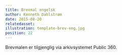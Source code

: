 ```yaml
---
title: Brevmal engelsk
author: Kenneth Dahlstrøm
date: 2015-08-20
relatedasset:
illustration: template-brev-eng.jpg
position: 22
---
```


Brevmalen er tilgjenglig via arkivsystemet Public 360.
